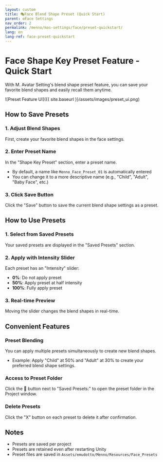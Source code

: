 ```yaml
---
layout: custom
title: 🎭Face Blend Shape Preset (Quick Start)
parent: ⚙️Face Settings
nav_order: 2
permalink: /menno/mas-settings/face/preset-quickstart/
lang: en
lang-ref: face-preset-quickstart
---
```


# Face Shape Key Preset Feature - Quick Start

With M. Avatar Setting's blend shape preset feature, you can save your favorite blend shapes and easily recall them anytime.

![Preset Feature UI]({{ site.baseurl }}/assets/images/preset_ui.png)

## How to Save Presets

### 1. Adjust Blend Shapes
First, create your favorite blend shapes in the face settings.

### 2. Enter Preset Name
In the "Shape Key Preset" section, enter a preset name.
- By default, a name like `Menno_Face_Preset_01` is automatically entered
- You can change it to a more descriptive name (e.g., "Child", "Adult", "Baby Face", etc.)

### 3. Click Save Button
Click the "Save" button to save the current blend shape settings as a preset.

## How to Use Presets

### 1. Select from Saved Presets
Your saved presets are displayed in the "Saved Presets" section.

### 2. Apply with Intensity Slider
Each preset has an "Intensity" slider:
- **0%**: Do not apply preset
- **50%**: Apply preset at half intensity
- **100%**: Fully apply preset

### 3. Real-time Preview
Moving the slider changes the blend shapes in real-time.

## Convenient Features

### Preset Blending
You can apply multiple presets simultaneously to create new blend shapes.
- Example: Apply "Child" at 50% and "Adult" at 30% to create your preferred blend shape settings.

### Access to Preset Folder
Click the 📁 button next to "Saved Presets:" to open the preset folder in the Project window.

### Delete Presets
Click the "X" button on each preset to delete it after confirmation.

## Notes

- Presets are saved per project
- Presets are retained even after restarting Unity
- Preset files are saved in `Assets/emudotto/Menno/Resources/Face_Presets` 